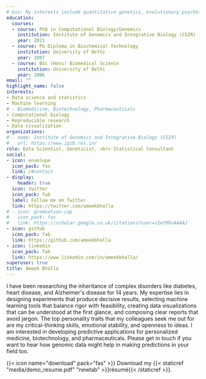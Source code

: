 ```yaml
---
# bio: My interests include quantitative genetics, evolutionary psychology, and experimental design
education:
  courses:
  - course: PhD in Computational Biology/Genomics
    institution: Institute of Genomics and Integrative Biology (CSIR)
    year: 2021
  - course: PG Diploma in Biochemical Technology
    institution: University of Delhi
    year: 2007
  - course: BSc (Hons) Biomedical Science
    institution: University of Delhi
    year: 2006
email: ""
highlight_name: false
interests:
- Data science and statistics
- Machine learning
# - Biomedicine, Biotechnology, Pharmaceuticals
- Computational biology
- Reproducible research
- Data visualization
organizations:
# - name: Institute of Genomics and Integrative Biology (CSIR)
#   url: https://www.igib.res.in/
role: Data Scientist, Geneticist, <br> Statistical Consultant 
social:
- icon: envelope
  icon_pack: fas
  link: /#contact
- display:
    header: true
  icon: twitter
  icon_pack: fab
  label: Follow me on Twitter
  link: https://twitter.com/ameekbhalla
# - icon: graduation-cap
#   icon_pack: fas
#   link: https://scholar.google.co.uk/citations?user=sIwtMXoAAAAJ
- icon: github
  icon_pack: fab
  link: https://github.com/ameekbhalla
- icon: linkedin
  icon_pack: fab
  link: https://www.linkedin.com/in/ameekbhalla/
superuser: true
title: Ameek Bhalla
---
```


I have been researching the inheritance of complex disorders like diabetes, heart disease, and Alzheimer's disease for 14 years.
My expertise lies in designing experiments that produce decisive results, selecting machine learning tools that balance rigor with feasibility, creating data visualizations that can be understood at the first glance, and composing clear reports that avoid jargon.
The top personality traits that my colleagues seek me out for are my critical-thinking skills, emotional stability, and openness to ideas.
I am interested in developing predictive applications for personalized medicine, biotechnology, and pharmaceuticals.
Please get in touch if you want to hear how genomic data might help in making predictions in your field too.

{{< icon name="download" pack="fas" >}} Download my {{< staticref "media/demo_resume.pdf" "newtab" >}}résumé{{< /staticref >}}.
